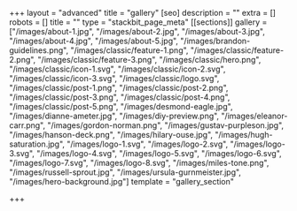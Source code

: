 +++
layout = "advanced"
title = "gallery"
[seo]
description = ""
extra = []
robots = []
title = ""
type = "stackbit_page_meta"
[[sections]]
gallery = ["/images/about-1.jpg", "/images/about-2.jpg", "/images/about-3.jpg", "/images/about-4.jpg", "/images/about-5.jpg", "/images/brandon-guidelines.png", "/images/classic/feature-1.png", "/images/classic/feature-2.png", "/images/classic/feature-3.png", "/images/classic/hero.png", "/images/classic/icon-1.svg", "/images/classic/icon-2.svg", "/images/classic/icon-3.svg", "/images/classic/logo.svg", "/images/classic/post-1.png", "/images/classic/post-2.png", "/images/classic/post-3.png", "/images/classic/post-4.png", "/images/classic/post-5.png", "/images/desmond-eagle.jpg", "/images/dianne-ameter.jpg", "/images/diy-preview.png", "/images/eleanor-carr.png", "/images/gordon-norman.png", "/images/gustav-purpleson.jpg", "/images/hanson-deck.png", "/images/hilary-ouse.jpg", "/images/hugh-saturation.jpg", "/images/logo-1.svg", "/images/logo-2.svg", "/images/logo-3.svg", "/images/logo-4.svg", "/images/logo-5.svg", "/images/logo-6.svg", "/images/logo-7.svg", "/images/logo-8.svg", "/images/miles-tone.png", "/images/russell-sprout.jpg", "/images/ursula-gurnmeister.jpg", "/images/hero-background.jpg"]
template = "gallery_section"

+++
